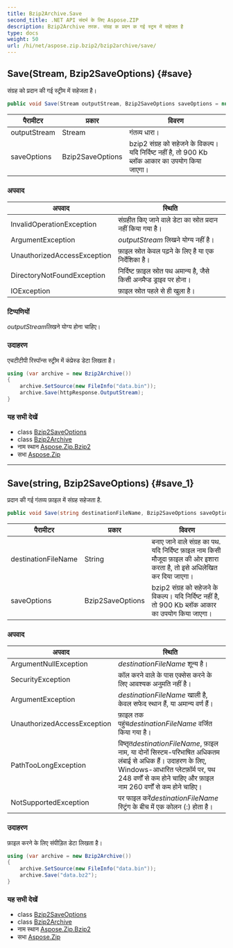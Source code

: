 ```yaml
---
title: Bzip2Archive.Save
second_title: .NET API संदर्भ के लिए Aspose.ZIP
description: Bzip2Archive तरक. संग्रह क प्रदन क गई स्ट्रम में सहेजत है
type: docs
weight: 50
url: /hi/net/aspose.zip.bzip2/bzip2archive/save/
---
```

## Save(Stream, Bzip2SaveOptions) {#save}

संग्रह को प्रदान की गई स्ट्रीम में सहेजता है।

```csharp
public void Save(Stream outputStream, Bzip2SaveOptions saveOptions = null)
```

| पैरामीटर | प्रकार | विवरण |
| --- | --- | --- |
| outputStream | Stream | गंतव्य धारा। |
| saveOptions | Bzip2SaveOptions | bzip2 संग्रह को सहेजने के विकल्प। यदि निर्दिष्ट नहीं है, तो 900 Kb ब्लॉक आकार का उपयोग किया जाएगा। |

### अपवाद

| अपवाद | स्थिति |
| --- | --- |
| InvalidOperationException | संग्रहीत किए जाने वाले डेटा का स्रोत प्रदान नहीं किया गया है। |
| ArgumentException | *outputStream* लिखने योग्य नहीं है। |
| UnauthorizedAccessException | फ़ाइल स्रोत केवल पढ़ने के लिए है या एक निर्देशिका है। |
| DirectoryNotFoundException | निर्दिष्ट फ़ाइल स्रोत पथ अमान्य है, जैसे किसी अनमैप्ड ड्राइव पर होना। |
| IOException | फ़ाइल स्रोत पहले से ही खुला है। |

### टिप्पणियों

*outputStream*लिखने योग्य होना चाहिए।

### उदाहरण

एचटीटीपी रिस्पॉन्स स्ट्रीम में कंप्रेस्ड डेटा लिखता है।

```csharp
using (var archive = new Bzip2Archive()) 
{
    archive.SetSource(new FileInfo("data.bin"));
    archive.Save(httpResponse.OutputStream);
}
```

### यह सभी देखें

* class [Bzip2SaveOptions](../../bzip2saveoptions/)
* class [Bzip2Archive](../)
* नाम स्थान [Aspose.Zip.Bzip2](../../bzip2archive/)
* सभा [Aspose.Zip](../../../)

---

## Save(string, Bzip2SaveOptions) {#save_1}

प्रदान की गई गंतव्य फ़ाइल में संग्रह सहेजता है.

```csharp
public void Save(string destinationFileName, Bzip2SaveOptions saveOptions = null)
```

| पैरामीटर | प्रकार | विवरण |
| --- | --- | --- |
| destinationFileName | String | बनाए जाने वाले संग्रह का पथ. यदि निर्दिष्ट फ़ाइल नाम किसी मौजूदा फ़ाइल की ओर इशारा करता है, तो इसे अधिलेखित कर दिया जाएगा। |
| saveOptions | Bzip2SaveOptions | bzip2 संग्रह को सहेजने के विकल्प। यदि निर्दिष्ट नहीं है, तो 900 Kb ब्लॉक आकार का उपयोग किया जाएगा। |

### अपवाद

| अपवाद | स्थिति |
| --- | --- |
| ArgumentNullException | *destinationFileName* शून्य है। |
| SecurityException | कॉल करने वाले के पास एक्सेस करने के लिए आवश्यक अनुमति नहीं है। |
| ArgumentException | *destinationFileName* खाली है, केवल सफेद स्थान हैं, या अमान्य वर्ण हैं। |
| UnauthorizedAccessException | फ़ाइल तक पहुंच*destinationFileName* वर्जित किया गया है। |
| PathTooLongException | विष्तृत*destinationFileName*, फ़ाइल नाम, या दोनों सिस्टम-परिभाषित अधिकतम लंबाई से अधिक हैं। उदाहरण के लिए, Windows-आधारित प्लेटफ़ॉर्म पर, पथ 248 वर्णों से कम होने चाहिए और फ़ाइल नाम 260 वर्णों से कम होने चाहिए। |
| NotSupportedException | पर फाइल करें*destinationFileName* स्ट्रिंग के बीच में एक कोलन (:) होता है। |

### उदाहरण

फ़ाइल करने के लिए संपीड़ित डेटा लिखता है।

```csharp
using (var archive = new Bzip2Archive()) 
{
    archive.SetSource(new FileInfo("data.bin"));
    archive.Save("data.bz2");
}
```

### यह सभी देखें

* class [Bzip2SaveOptions](../../bzip2saveoptions/)
* class [Bzip2Archive](../)
* नाम स्थान [Aspose.Zip.Bzip2](../../bzip2archive/)
* सभा [Aspose.Zip](../../../)



